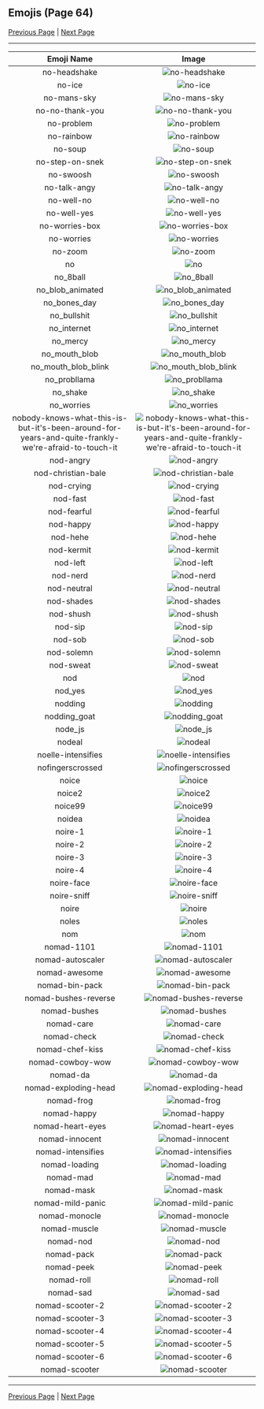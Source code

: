 
## Emojis (Page 64)

[Previous Page](/docs/hashicorp/page-n-0063.md)
  | [Next Page](/docs/hashicorp/page-n-0065.md)

<hr />

|Emoji Name|Image|
| :-: | :-: |
|no-headshake| ![no-headshake](/emojis/hashicorp/no-headshake.gif)|
|no-ice| ![no-ice](/emojis/hashicorp/no-ice.png)|
|no-mans-sky| ![no-mans-sky](/emojis/hashicorp/no-mans-sky.png)|
|no-no-thank-you| ![no-no-thank-you](/emojis/hashicorp/no-no-thank-you.png)|
|no-problem| ![no-problem](/emojis/hashicorp/no-problem.png)|
|no-rainbow| ![no-rainbow](/emojis/hashicorp/no-rainbow.png)|
|no-soup| ![no-soup](/emojis/hashicorp/no-soup.png)|
|no-step-on-snek| ![no-step-on-snek](/emojis/hashicorp/no-step-on-snek.jpg)|
|no-swoosh| ![no-swoosh](/emojis/hashicorp/no-swoosh.png)|
|no-talk-angy| ![no-talk-angy](/emojis/hashicorp/no-talk-angy.png)|
|no-well-no| ![no-well-no](/emojis/hashicorp/no-well-no.png)|
|no-well-yes| ![no-well-yes](/emojis/hashicorp/no-well-yes.png)|
|no-worries-box| ![no-worries-box](/emojis/hashicorp/no-worries-box.png)|
|no-worries| ![no-worries](/emojis/hashicorp/no-worries.png)|
|no-zoom| ![no-zoom](/emojis/hashicorp/no-zoom.png)|
|no| ![no](/emojis/hashicorp/no.png)|
|no_8ball| ![no_8ball](/emojis/hashicorp/no_8ball.png)|
|no_blob_animated| ![no_blob_animated](/emojis/hashicorp/no_blob_animated.gif)|
|no_bones_day| ![no_bones_day](/emojis/hashicorp/no_bones_day.png)|
|no_bullshit| ![no_bullshit](/emojis/hashicorp/no_bullshit.jpg)|
|no_internet| ![no_internet](/emojis/hashicorp/no_internet.png)|
|no_mercy| ![no_mercy](/emojis/hashicorp/no_mercy.gif)|
|no_mouth_blob| ![no_mouth_blob](/emojis/hashicorp/no_mouth_blob.png)|
|no_mouth_blob_blink| ![no_mouth_blob_blink](/emojis/hashicorp/no_mouth_blob_blink.gif)|
|no_probllama| ![no_probllama](/emojis/hashicorp/no_probllama.png)|
|no_shake| ![no_shake](/emojis/hashicorp/no_shake.gif)|
|no_worries| ![no_worries](/emojis/hashicorp/no_worries.gif)|
|nobody-knows-what-this-is-but-it's-been-around-for-years-and-quite-frankly-we're-afraid-to-touch-it| ![nobody-knows-what-this-is-but-it's-been-around-for-years-and-quite-frankly-we're-afraid-to-touch-it](/emojis/hashicorp/nobody-knows-what-this-is-but-it's-been-around-for-years-and-quite-frankly-we're-afraid-to-touch-it.jpg)|
|nod-angry| ![nod-angry](/emojis/hashicorp/nod-angry.gif)|
|nod-christian-bale| ![nod-christian-bale](/emojis/hashicorp/nod-christian-bale.gif)|
|nod-crying| ![nod-crying](/emojis/hashicorp/nod-crying.gif)|
|nod-fast| ![nod-fast](/emojis/hashicorp/nod-fast.gif)|
|nod-fearful| ![nod-fearful](/emojis/hashicorp/nod-fearful.gif)|
|nod-happy| ![nod-happy](/emojis/hashicorp/nod-happy.gif)|
|nod-hehe| ![nod-hehe](/emojis/hashicorp/nod-hehe.gif)|
|nod-kermit| ![nod-kermit](/emojis/hashicorp/nod-kermit.gif)|
|nod-left| ![nod-left](/emojis/hashicorp/nod-left.gif)|
|nod-nerd| ![nod-nerd](/emojis/hashicorp/nod-nerd.gif)|
|nod-neutral| ![nod-neutral](/emojis/hashicorp/nod-neutral.gif)|
|nod-shades| ![nod-shades](/emojis/hashicorp/nod-shades.gif)|
|nod-shush| ![nod-shush](/emojis/hashicorp/nod-shush.gif)|
|nod-sip| ![nod-sip](/emojis/hashicorp/nod-sip.gif)|
|nod-sob| ![nod-sob](/emojis/hashicorp/nod-sob.gif)|
|nod-solemn| ![nod-solemn](/emojis/hashicorp/nod-solemn.gif)|
|nod-sweat| ![nod-sweat](/emojis/hashicorp/nod-sweat.gif)|
|nod| ![nod](/emojis/hashicorp/nod.gif)|
|nod_yes| ![nod_yes](/emojis/hashicorp/nod_yes.gif)|
|nodding| ![nodding](/emojis/hashicorp/nodding.gif)|
|nodding_goat| ![nodding_goat](/emojis/hashicorp/nodding_goat.gif)|
|node_js| ![node_js](/emojis/hashicorp/node_js.png)|
|nodeal| ![nodeal](/emojis/hashicorp/nodeal.png)|
|noelle-intensifies| ![noelle-intensifies](/emojis/hashicorp/noelle-intensifies.gif)|
|nofingerscrossed| ![nofingerscrossed](/emojis/hashicorp/nofingerscrossed.png)|
|noice| ![noice](/emojis/hashicorp/noice.png)|
|noice2| ![noice2](/emojis/hashicorp/noice2.png)|
|noice99| ![noice99](/emojis/hashicorp/noice99.png)|
|noidea| ![noidea](/emojis/hashicorp/noidea.png)|
|noire-1| ![noire-1](/emojis/hashicorp/noire-1.png)|
|noire-2| ![noire-2](/emojis/hashicorp/noire-2.png)|
|noire-3| ![noire-3](/emojis/hashicorp/noire-3.png)|
|noire-4| ![noire-4](/emojis/hashicorp/noire-4.png)|
|noire-face| ![noire-face](/emojis/hashicorp/noire-face.png)|
|noire-sniff| ![noire-sniff](/emojis/hashicorp/noire-sniff.png)|
|noire| ![noire](/emojis/hashicorp/noire.png)|
|noles| ![noles](/emojis/hashicorp/noles.png)|
|nom| ![nom](/emojis/hashicorp/nom.gif)|
|nomad-1101| ![nomad-1101](/emojis/hashicorp/nomad-1101.png)|
|nomad-autoscaler| ![nomad-autoscaler](/emojis/hashicorp/nomad-autoscaler.png)|
|nomad-awesome| ![nomad-awesome](/emojis/hashicorp/nomad-awesome.png)|
|nomad-bin-pack| ![nomad-bin-pack](/emojis/hashicorp/nomad-bin-pack.png)|
|nomad-bushes-reverse| ![nomad-bushes-reverse](/emojis/hashicorp/nomad-bushes-reverse.gif)|
|nomad-bushes| ![nomad-bushes](/emojis/hashicorp/nomad-bushes.gif)|
|nomad-care| ![nomad-care](/emojis/hashicorp/nomad-care.png)|
|nomad-check| ![nomad-check](/emojis/hashicorp/nomad-check.png)|
|nomad-chef-kiss| ![nomad-chef-kiss](/emojis/hashicorp/nomad-chef-kiss.png)|
|nomad-cowboy-wow| ![nomad-cowboy-wow](/emojis/hashicorp/nomad-cowboy-wow.png)|
|nomad-da| ![nomad-da](/emojis/hashicorp/nomad-da.png)|
|nomad-exploding-head| ![nomad-exploding-head](/emojis/hashicorp/nomad-exploding-head.png)|
|nomad-frog| ![nomad-frog](/emojis/hashicorp/nomad-frog.png)|
|nomad-happy| ![nomad-happy](/emojis/hashicorp/nomad-happy.png)|
|nomad-heart-eyes| ![nomad-heart-eyes](/emojis/hashicorp/nomad-heart-eyes.png)|
|nomad-innocent| ![nomad-innocent](/emojis/hashicorp/nomad-innocent.png)|
|nomad-intensifies| ![nomad-intensifies](/emojis/hashicorp/nomad-intensifies.gif)|
|nomad-loading| ![nomad-loading](/emojis/hashicorp/nomad-loading.gif)|
|nomad-mad| ![nomad-mad](/emojis/hashicorp/nomad-mad.png)|
|nomad-mask| ![nomad-mask](/emojis/hashicorp/nomad-mask.png)|
|nomad-mild-panic| ![nomad-mild-panic](/emojis/hashicorp/nomad-mild-panic.png)|
|nomad-monocle| ![nomad-monocle](/emojis/hashicorp/nomad-monocle.png)|
|nomad-muscle| ![nomad-muscle](/emojis/hashicorp/nomad-muscle.png)|
|nomad-nod| ![nomad-nod](/emojis/hashicorp/nomad-nod.gif)|
|nomad-pack| ![nomad-pack](/emojis/hashicorp/nomad-pack.png)|
|nomad-peek| ![nomad-peek](/emojis/hashicorp/nomad-peek.png)|
|nomad-roll| ![nomad-roll](/emojis/hashicorp/nomad-roll.gif)|
|nomad-sad| ![nomad-sad](/emojis/hashicorp/nomad-sad.png)|
|nomad-scooter-2| ![nomad-scooter-2](/emojis/hashicorp/nomad-scooter-2.png)|
|nomad-scooter-3| ![nomad-scooter-3](/emojis/hashicorp/nomad-scooter-3.png)|
|nomad-scooter-4| ![nomad-scooter-4](/emojis/hashicorp/nomad-scooter-4.png)|
|nomad-scooter-5| ![nomad-scooter-5](/emojis/hashicorp/nomad-scooter-5.png)|
|nomad-scooter-6| ![nomad-scooter-6](/emojis/hashicorp/nomad-scooter-6.png)|
|nomad-scooter| ![nomad-scooter](/emojis/hashicorp/nomad-scooter.png)|

<hr/>

[Previous Page](/docs/hashicorp/page-n-0063.md)
  | [Next Page](/docs/hashicorp/page-n-0065.md)
